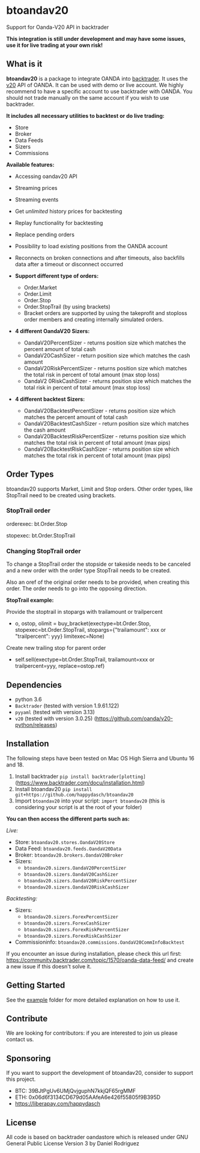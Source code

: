 # btoandav20

Support for Oanda-V20 API in backtrader

**This  integration is still under development and may have some issues, use it for live trading at your own risk!**

## What is it

**btoandav20** is a package to integrate OANDA into [backtrader](https://www.backtrader.com/).
It uses the [v20](http://developer.oanda.com/rest-live-v20/introduction/) API of OANDA. It can be used with demo or live account.
We highly recommend to have a specific account to use backtrader with OANDA. You should not trade manually on the same account if you wish to use backtrader.

**It includes all necessary utilities to backtest or do live trading:**

* Store
* Broker
* Data Feeds
* Sizers
* Commissions

**Available features:**

* Accessing oandav20 API
* Streaming prices
* Streaming events
* Get *unlimited* history prices for backtesting
* Replay functionality for backtesting
* Replace pending orders
* Possibility to load existing positions from the OANDA account
* Reconnects on broken connections and after timeouts, also backfills data after a timeout or disconnect occurred

* **Support different type of orders:**
  * Order.Market
  * Order.Limit
  * Order.Stop
  * Order.StopTrail (by using brackets)
  * Bracket orders are supported by using the takeprofit and stoploss order members and creating internally simulated orders.

* **4 different OandaV20 Sizers:**
  * OandaV20PercentSizer - returns position size which matches the percent amount of total cash
  * OandaV20CashSizer - return position size which matches the cash amount
  * OandaV20RiskPercentSizer - returns position size which matches the total risk in percent of total amount (max stop loss)
  * OandaV2
  0RiskCashSizer - returns position size which matches the total risk in percent of total amount (max stop loss)

* **4 different backtest Sizers:**
  * OandaV20BacktestPercentSizer - returns position size which matches the percent amount of total cash
  * OandaV20BacktestCashSizer - return position size which matches the cash amount
  * OandaV20BacktestRiskPercentSizer - returns position size which matches the total risk in percent of total amount (max pips)
  * OandaV20BacktestRiskCashSizer - returns position size which matches the total risk in percent of total amount (max pips)

## Order Types

btoandav20 supports Market, Limit and Stop orders. Other order types, like StopTrail need to be created using brackets.

### StopTrail order

orderexec: bt.Order.Stop

stopexec: bt.Order.StopTrail

### Changing StopTrail order

To change a StopTrail order the stopside or takeside needs to be canceled and a new order with the order type StopTrail needs to be created.

Also an oref of the original order needs to be provided, when creating this order.
The order needs to go into the opposing direction.

**StopTrail example:**

Provide the stoptrail in stopargs with trailamount or trailpercent

* o, ostop, olimit = buy_bracket(exectype=bt.Order.Stop, stopexec=bt.Order.StopTrail, stopargs={"trailamount": xxx or "trailpercent": yyy} limitexec=None)

Create new trailing stop for parent order

* self.sell(exectype=bt.Order.StopTrail, trailamount=xxx or trailpercent=yyy, replace=ostop.ref)

## Dependencies

* python 3.6
* ``Backtrader`` (tested with version 1.9.61.122)
* ``pyyaml`` (tested with version 3.13)
* ``v20`` (tested with version 3.0.25) (<https://github.com/oanda/v20-python/releases>)

## Installation

The following steps have been tested on Mac OS High Sierra and Ubuntu 16 and 18.

1. Install backtrader ``pip install backtrader[plotting]`` (<https://www.backtrader.com/docu/installation.html>)
2. Install btoandav20 ``pip install git+https://github.com/happydasch/btoandav20``
3. Import ``btoandav20`` into your script: ``import btoandav20`` (this is considering your script is at the root of your folder)

**You can then access the different parts such as:**

*Live:*

* Store: ``btoandav20.stores.OandaV20Store``
* Data Feed: ``btoandav20.feeds.OandaV20Data``
* Broker: ``btoandav20.brokers.OandaV20Broker``
* Sizers:
  * ``btoandav20.sizers.OandaV20PercentSizer``
  * ``btoandav20.sizers.OandaV20CashSizer``
  * ``btoandav20.sizers.OandaV20RiskPercentSizer``
  * ``btoandav20.sizers.OandaV20RiskCashSizer``

*Backtesting:*

* Sizers:
  * ``btoandav20.sizers.ForexPercentSizer``
  * ``btoandav20.sizers.ForexCashSizer``
  * ``btoandav20.sizers.ForexRiskPercentSizer``
  * ``btoandav20.sizers.ForexRiskCashSizer``
* Commissioninfo: ``btoandav20.commissions.OandaV20CommInfoBacktest``

If you encounter an issue during installation, please check this url first: <https://community.backtrader.com/topic/1570/oanda-data-feed/> and create a new issue if this doesn't solve it.

## Getting Started

See the [example](examples/oandav20test) folder for more detailed explanation on how to use it.

## Contribute

We are looking for contributors: if you are interested to join us please contact us.

## Sponsoring

If you want to support the development of btoandav20, consider to support this project.

* BTC: 39BJtPgUv6UMjQvjguphN7kkjQF65rgMMF
* ETH: 0x06d6f3134CD679d05AAfeA6e426f55805f9B395D
* https://liberapay.com/happydasch

## License

All code is based on backtrader oandastore which is released under GNU General Public License Version 3 by Daniel Rodriguez

